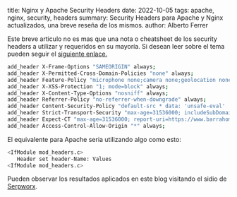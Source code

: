title: Nginx y Apache Security Headers
date: 2022-10-05
tags: apache, nginx, security, headers
summary: Security Headers para Apache y Nginx actualizados, una breve reseña de los mismos. 
author: Alberto Ferrer

Este breve articulo no es mas que una nota o cheatsheet de los security headers a utilizar y requeridos en su mayoría. Si desean leer sobre el tema pueden seguir el [siguiente enlace.](https://owasp.org/www-project-secure-headers/)

```bash
add_header X-Frame-Options "SAMEORIGIN" always;
add_header X-Permitted-Cross-Domain-Policies "none" always;
add_header Feature-Policy "microphone none;camera none;geolocation none;";
add_header X-XSS-Protection "1; mode=block" always;
add_header X-Content-Type-Options "nosniff" always;
add_header Referrer-Policy "no-referrer-when-downgrade" always;
add_header Content-Security-Policy "default-src * data: 'unsafe-eval' 'unsafe-inline'" always;
add_header Strict-Transport-Security "max-age=31536000; includeSubDomains; preload" always;
add_header Expect-CT "max-age=31536000; report-uri=https://www.barrahome.org/contact";
add_header Access-Control-Allow-Origin "*" always;
```

El equivalente para Apache seria utilizando algo como esto:

```bash
<IfModule mod_headers.c>
   Header set header-Name: Values
<IfModule mod_headers.c>
```

Pueden observar los resultados aplicados en este blog visitando el sidio de [Serpworx](https://www.serpworx.com/check-security-headers/?url=https%3A%2F%2Fwww.barrahome.org%2F).
